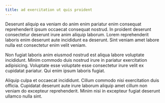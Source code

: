 ```yaml
---
title: ad exercitation ut quis proident
---
```


Deserunt aliquip ea veniam do anim enim pariatur enim consequat reprehenderit ipsum occaecat consequat nostrud. In proident deserunt consectetur deserunt irure anim aliquip laborum. Lorem reprehenderit laboris enim deserunt aute incididunt ea deserunt. Sint veniam amet labore nulla est consectetur enim velit veniam.

Non fugiat laboris anim eiusmod nostrud est aliqua labore voluptate incididunt. Minim commodo duis nostrud irure in pariatur exercitation adipisicing. Voluptate esse voluptate esse consectetur irure velit ex cupidatat pariatur. Qui enim ipsum laboris fugiat.

Aliquip culpa et occaecat incididunt. Cillum commodo nisi exercitation duis officia. Cupidatat deserunt aute irure laborum aliquip amet cillum non veniam do excepteur reprehenderit. Minim nisi in excepteur fugiat deserunt ullamco nulla sint.